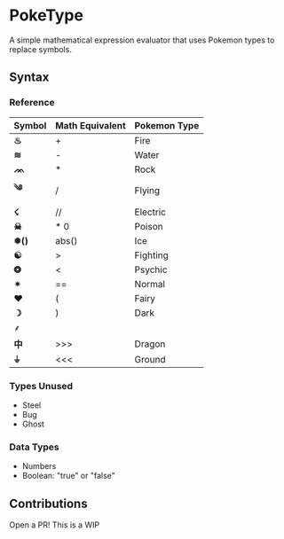 # PokeType

A simple mathematical expression evaluator that uses Pokemon types to replace symbols.

## Syntax

### Reference

| Symbol | Math Equivalent | Pokemon Type |
|--------|-----------------|--------------|
| **♨**  | +               |    Fire      |
| **≋**  | -               |    Water     |
| **ᨏ** | *               |    Rock      |
| **༄** | /               |    Flying    |
| **☇**  | //              |    Electric  |
| **☠**  | * 0             |    Poison    |
| **❅()**| abs()           |    Ice       |
| **☯**  | >               |   Fighting   |
| **❂**  | <               |    Psychic   |
| **✴**  | ==              |    Normal    |
| **❤**  | (               |    Fairy     |
| **☽**  | )               |    Dark      |
| **⸙**  | |               |    Grass     |
| **中**  | >>>             |    Dragon    |
| **⏚**  | <<<             |    Ground   |

### Types Unused

- Steel
- Bug
- Ghost

### Data Types

- Numbers
- Boolean: "true" or "false"

## Contributions

Open a PR! This is a WIP

